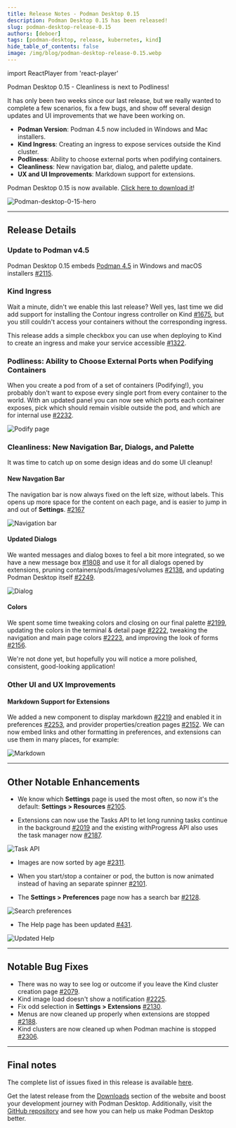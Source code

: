 ```yaml
---
title: Release Notes - Podman Desktop 0.15
description: Podman Desktop 0.15 has been released!
slug: podman-desktop-release-0.15
authors: [deboer]
tags: [podman-desktop, release, kubernetes, kind]
hide_table_of_contents: false
image: /img/blog/podman-desktop-release-0.15.webp
---
```


import ReactPlayer from 'react-player'

Podman Desktop 0.15 - Cleanliness is next to Podliness!

It has only been two weeks since our last release, but we really wanted to complete a few scenarios,
fix a few bugs, and show off several design updates and UI improvements that we have been working on.

<!--Main Features-->

- **Podman Version**: Podman 4.5 now included in Windows and Mac installers.
- **Kind Ingress**: Creating an ingress to expose services outside the Kind cluster.
- **Podliness**: Ability to choose external ports when podifying containers.
- **Cleanliness**: New navigation bar, dialog, and palette update.
- **UX and UI Improvements**: Markdown support for extensions.

Podman Desktop 0.15 is now available. [Click here to download it](/downloads)!

![Podman-desktop-0-15-hero](img/podman-desktop-release-0.15/podman-desktop-release-0.15.webp)

<!--truncate-->

---

## Release Details

### Update to Podman v4.5

Podman Desktop 0.15 embeds [Podman 4.5](https://github.com/containers/podman/releases/tag/v4.5) in
Windows and macOS installers [#2115](https://github.com/containers/podman-desktop/issues/2115).

### Kind Ingress

Wait a minute, didn't we enable this last release? Well yes, last time we did add support for installing
the Contour ingress controller on Kind [#1675](https://github.com/containers/podman-desktop/issues/1675),
but you still couldn't access your containers without the corresponding ingress.

This release adds a simple checkbox you can use when deploying to Kind to create an ingress and
make your service accessible [#1322](https://github.com/containers/podman-desktop/issues/1322).

<ReactPlayer playing controls url="https://user-images.githubusercontent.com/6422176/232894496-cbaea036-a14c-46c6-bfa3-bacca629a161.mov" width='100%' height='100%' />

### Podliness: Ability to Choose External Ports when Podifying Containers

When you create a pod from of a set of containers (Podifying!), you probably don't want to expose every
single port from every container to the world. With an updated panel you can now see which ports each container
exposes, pick which should remain visible outside the pod, and which are for internal use
[#2232](https://github.com/containers/podman-desktop/pull/2232).

![Podify page](https://user-images.githubusercontent.com/49404737/234527674-ed14f52c-8f66-445f-8038-c8135bb61136.gif)

### Cleanliness: New Navigation Bar, Dialogs, and Palette

It was time to catch up on some design ideas and do some UI cleanup!

#### New Navgation Bar

The navigation bar is now always fixed on the left size, without labels. This opens up more space
for the content on each page, and is easier to jump in and out of **<icon icon="fa-solid fa-cog" size="lg" /> Settings**.
[#2167](https://github.com/containers/podman-desktop/issues/2167)

![Navigation bar](img/podman-desktop-release-0.15/navigation.png)

#### Updated Dialogs

We wanted messages and dialog boxes to feel a bit more integrated, so we have a new message box
[#1808](https://github.com/containers/podman-desktop/pull/1808) and use it for all dialogs opened by
extensions, pruning containers/pods/images/volumes [#2138](https://github.com/containers/podman-desktop/pull/2138),
and updating Podman Desktop itself [#2249](https://github.com/containers/podman-desktop/pull/2249).

![Dialog](img/podman-desktop-release-0.15/dialog.png)

#### Colors

We spent some time tweaking colors and closing on our final palette
[#2199](https://github.com/containers/podman-desktop/pull/2199), updating the colors in the terminal & detail page
[#2222](https://github.com/containers/podman-desktop/pull/2222), tweaking the navigation and main page colors
[#2223](https://github.com/containers/podman-desktop/pull/2223),
and improving the look of forms [#2156](https://github.com/containers/podman-desktop/issues/2156).

We're not done yet, but hopefully you will notice a more polished, consistent, good-looking application!

### Other UI and UX Improvements

#### Markdown Support for Extensions

We added a new component to display markdown [#2219](https://github.com/containers/podman-desktop/pull/2219) and
enabled it in preferences [#2253](https://github.com/containers/podman-desktop/pull/2253), and
provider properties/creation pages [#2152](https://github.com/containers/podman-desktop/issues/2152).
We can now embed links and other formatting in preferences, and extensions can use them in many places, for example:

![Markdown](img/podman-desktop-release-0.15/markdown.png)

---

## Other Notable Enhancements

- We know which **Settings** page is used the most often, so now it's the default: **<icon icon="fa-solid fa-cog" size="lg" /> Settings > Resources** [#2105](https://github.com/containers/podman-desktop/issues/2105).

- Extensions can now use the Tasks API to let long running tasks continue in the background [#2019](https://github.com/containers/podman-desktop/issues/2019) and the existing withProgress API also uses the task manager now
  [#2187](https://github.com/containers/podman-desktop/pull/2187).

![Task API](https://user-images.githubusercontent.com/695993/233560830-85cfa685-5dcd-4efa-9fae-730a8a9eef3b.gif)

- Images are now sorted by age [#2311](https://github.com/containers/podman-desktop/pull/2311).

- When you start/stop a container or pod, the button is now animated instead of having an separate spinner
  [#2101](https://github.com/containers/podman-desktop/issues/2101).

- The **<icon icon="fa-solid fa-cog" size="lg" /> Settings > Preferences** page now has a search bar [#2128](https://github.com/containers/podman-desktop/pull/2128).

![Search preferences](img/podman-desktop-release-0.15/prefs.png)

- The Help page has been updated [#431](https://github.com/containers/podman-desktop/issues/431).

![Updated Help](img/podman-desktop-release-0.15/help.png)

---

## Notable Bug Fixes

- There was no way to see log or outcome if you leave the Kind cluster creation page [#2079](https://github.com/containers/podman-desktop/issues/2079).
- Kind image load doesn't show a notification [#2225](https://github.com/containers/podman-desktop/issues/2225).
- Fix odd selection in **<icon icon="fa-solid fa-cog" size="lg" /> Settings > Extensions** [#2130](https://github.com/containers/podman-desktop/issues/2130).
- Menus are now cleaned up properly when extensions are stopped [#2188](https://github.com/containers/podman-desktop/pull/2188).
- Kind clusters are now cleaned up when Podman machine is stopped [#2306](https://github.com/containers/podman-desktop/pull/2306).

---

## Final notes

The complete list of issues fixed in this release is available [here](https://github.com/containers/podman-desktop/issues?q=is%3Aclosed+milestone%3A0.15.0).

Get the latest release from the [Downloads](/downloads) section of the website and boost your development journey with Podman Desktop. Additionally, visit the [GitHub repository](https://github.com/containers/podman-desktop) and see how you can help us make Podman Desktop better.
